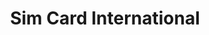 ---
title: "Sim Card International"
url: /panama/sim-card-international-av-domingo-diaz/
shop: teléfono móvil
---